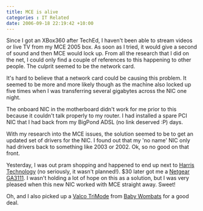 ```yaml
---
title: MCE is alive
categories : IT Related
date: 2006-09-18 22:19:42 +10:00
---
```


Since I got an XBox360 after TechEd, I haven't been able to stream videos or live TV from my MCE 2005 box. As soon as I tried, it would give a second of sound and then MCE would lock up. From all the research that I did on the net, I could only find a couple of references to this happening to other people. The culprit seemed to be the network card.

It's hard to believe that a network card could be causing this problem. It seemed to be more and more likely though as the machine also locked up five times when I was transferring several gigabytes across the NIC one night.

The onboard NIC in the motherboard didn't work for me prior to this because it couldn't talk properly to my router. I had installed a spare PCI NIC that I had back from my BigPond ADSL (no link deserved :P) days.

With my research into the MCE issues, the solution seemed to be to get an updated set of drivers for the NIC. I found out that my 'no name' NIC only had drivers back to something like 2003 or 2002. Ok, so no good on that front.

Yesterday, I was out pram shopping and happened to end up next to [Harris Technology][0] (no seriously, it wasn't planned!). $30 later got me a [Netgear GA3111][1]. I wasn't holding a lot of hope on this as a solution, but I was very pleased when this new NIC worked with MCE straight away. Sweet!

Oh, and I also picked up a [Valco TriMode][2] from [Baby Wombats][3] for a good deal.

[0]: http://www.ht.com.au
[1]: http://www.netgear.com.au/products/prod_details.asp?prodID=233
[2]: http://www.valco.com.au/ProductItem.asp?pid=1&amp;bid=17&amp;sid=575
[3]: http://www.canberrakids.com.au/business/500
